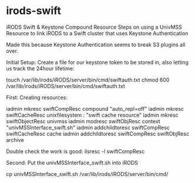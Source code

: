# irods-swift
iRODS Swift &amp; Keystone Compound Resource
Steps on using a UnivMSS Resource to link iRODS to a Swift cluster that uses Keystone Authentication 

Made this because Keystone Authentication seems to break S3 plugins all over.

Initial Setup:
Create a file for our keystone token to be stored in, also letting us track the 24hour lifetime:

touch /var/lib/irods/iRODS/server/bin/cmd/swiftauth.txt
chmod 600 /var/lib/irods/iRODS/server/bin/cmd/swiftauth.txt

First: Creating resources:

iadmin mkresc swiftCompResc compound "auto_repl=off"
iadmin mkresc swiftCacheResc unixfilesystem <host>:<cachePath> "swift cache resource"
iadmin mkresc swiftObjectResc univmss
iadmin modresc swiftObjResc context "univMSSInterface_swift.sh"
iadmin addchildtoresc swiftCompResc swiftCacheResc cache
iadmin addchildtoresc swiftCompResc swiftObjResc archive

Double check the work is good:
ilsresc -l swiftCompResc

Second: Put the univMSSInterface_swift.sh into iRODS

cp univMSSInterface_swift.sh /var/lib/irods/iRODS/server/bin/cmd/




